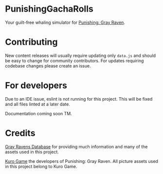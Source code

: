 # PunishingGachaRolls

Your guilt-free whaling simulator for [Punishing: Gray Raven](https://pgr.kurogame.net/).

# Contributing

New content releases will usually require updating only `data.js` and should be easy to change for community contributors. For updates requiring codebase changes please create an issue.

# For developers
Due to an IDE issue, eslint is not running for this project. This will be fixed and all files linted at a later date.

Documentation coming soon TM.

# Credits

[Gray Ravens Database](https://grayravens.com/) for providing much information and many of the assets used in this project.

[Kuro Game](https://pgr.kurogame.net/) the developers of Punishing: Gray Raven. All picture assets used in this project belong to Kuro Game.
